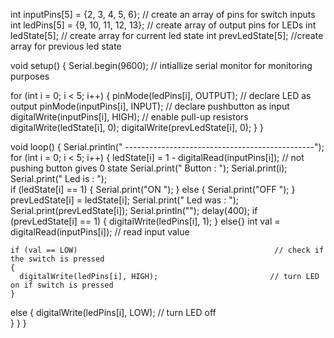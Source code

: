 int inputPins[5] = {2, 3, 4, 5, 6};     // create an array of pins for switch inputs
int ledPins[5] = {9, 10, 11, 12, 13};   // create array of output pins for LEDs
int ledState[5];                         // create array for current led state
int prevLedState[5];                     //create array for previous led state

void setup()
{
  Serial.begin(9600);                     // intiallize serial monitor for monitoring purposes
  
  for (int i = 0; i < 5; i++)
  {
    pinMode(ledPins[i], OUTPUT);        // declare LED as output
    pinMode(inputPins[i], INPUT);       // declare pushbutton as input
    digitalWrite(inputPins[i], HIGH);   // enable pull-up resistors
    digitalWrite(ledState[i], 0);
    digitalWrite(prevLedState[i], 0);
  }
}

void loop() 
{
  Serial.println(" -----------------------------------------------");
  for (int i = 0; i < 5; i++)
  { 
    ledState[i] = 1 - digitalRead(inputPins[i]);            // not pushing button gives 0 state
    Serial.print(" Button : ");  Serial.print(i);    
    Serial.print(" Led is : ");  
    if (ledState[i] == 1) 
    {
      Serial.print("ON ");
    }
    else
        {
         Serial.print("OFF "); 
        }
    prevLedState[i] = ledState[i];
    Serial.print(" Led was : "); Serial.print(prevLedState[i]);
    Serial.println(""); 
    delay(400);
    if (prevLedState[i] == 1) 
    {
      digitalWrite(ledPins[i], 1);
    }
    else{}
    int val = digitalRead(inputPins[i]);                         // read input value
    
    if (val == LOW)                                            // check if the switch is pressed
    {
      digitalWrite(ledPins[i], HIGH);                         // turn LED on if switch is pressed
    }
   else
   {
      digitalWrite(ledPins[i], LOW);                          // turn LED off      
    }
  }
}
